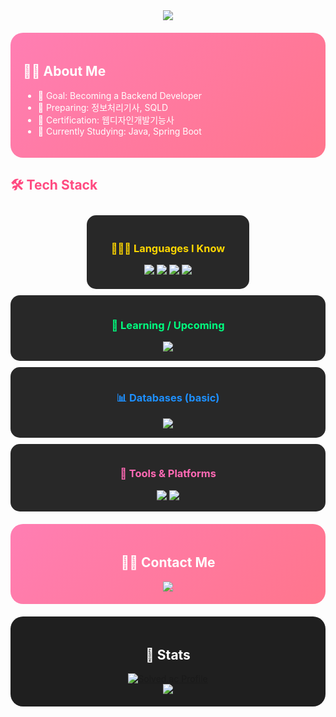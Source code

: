 <!-- Welcome Banner -->
<div align="center">
  <img src="https://capsule-render.vercel.app/api?type=waving&color=gradient&height=240&text=Welcome%20to%20nmhyrhn's%20GitHub!&animation=twinkling&fontColor=ffffff&fontSize=40" />
</div>

<!-- About Me -->
<div style="background: linear-gradient(135deg, #ff7eb3, #ff758c); border-radius:20px; padding:20px; margin:20px 0; color:white;">
  <h2>👩‍💻 About Me</h2>
  <ul>
    <li>🎯 Goal: Becoming a Backend Developer</li>
    <li>📖 Preparing: 정보처리기사, SQLD</li>
    <li>🏅 Certification: 웹디자인개발기능사</li>
    <li>🌱 Currently Studying: Java, Spring Boot</li>
  </ul>
</div>

<!-- Tech Stack -->
<div style="margin:20px 0;">
  <h2 style="color:#ff4b81;">🛠️ Tech Stack</h2>
  
  <!-- Cards container -->
  <div style="text-align:center;">
    <!-- Languages -->
    <div style="display:inline-block; background:#282828; border-radius:15px; padding:20px; margin:10px; width:220px; vertical-align:top; color:white;">
      <h3 style="color:#FFD700;">👩🏻‍💻 Languages I Know</h3>
      <img src="https://img.shields.io/badge/Java-007396?style=flat-square&logo=Java&logoColor=white" />
      <img src="https://img.shields.io/badge/HTML5-E34F26?style=flat-square&logo=HTML5&logoColor=white" />
      <img src="https://img.shields.io/badge/CSS3-1572B6?style=flat-square&logo=CSS3&logoColor=white" />
      <img src="https://img.shields.io/badge/JavaScript-F7DF1E?style=flat-square&logo=JavaScript&logoColor=black" />
    </div>


  <div style="background:#282828; border-radius:15px; padding:15px; margin-bottom:10px; color:white;">
    <h3 style="color:#00FF7F;">🌱 Learning / Upcoming</h3>
    <img src="https://img.shields.io/badge/Spring%20Boot-6DB33F?style=flat-square&logo=springboot&logoColor=white" />
  </div>

  <!-- Databases -->
  <div style="background:#282828; border-radius:15px; padding:15px; margin-bottom:10px; color:white;">
    <h3 style="color:#1E90FF;">📊 Databases (basic)</h3>
    <img src="https://img.shields.io/badge/MySQL-4479A1?style=flat-square&logo=mysql&logoColor=white" />
  </div>

  <!-- Tools -->
  <div style="background:#282828; border-radius:15px; padding:15px; color:white;">
    <h3 style="color:#FF69B4;">🧭 Tools & Platforms</h3>
    <img src="https://img.shields.io/badge/Git-F05032?style=flat-square&logo=Git&logoColor=white" />
    <img src="https://img.shields.io/badge/GitHub-181717?style=flat-square&logo=GitHub&logoColor=white" />
  </div>
</div>


<!-- Contact -->
<div style="background: linear-gradient(135deg, #ff7eb3, #ff758c); border-radius:20px; padding:20px; margin:20px 0; text-align:center; color:white;">
  <h2>🧑‍💻 Contact Me</h2>
  <a href="mailto:gbs06193@gmail.com">
    <img src="https://img.shields.io/badge/Gmail-EA4335?style=flat-square&logo=Gmail&logoColor=white">
  </a>
</div>

<!-- Stats -->
<div style="background:#1f1f1f; border-radius:20px; padding:20px; margin:20px 0; text-align:center;">
  <h2 style="color:white;">🏅 Stats</h2>
  
  <!-- 백준 Solved.ac Badge -->
  <div style="margin-top:15px;">
    <a href="https://solved.ac/nmhyrhn/">
      <img src="http://mazassumnida.wtf/api/v2/generate_badge?boj=nmhyrhn" alt="Solved.ac Profile" />
    </a>
  </div>
  
  <!-- GitHub Stats -->
  <img src="https://github-readme-stats.vercel.app/api?username=nmhyrhn&show_icons=true&bg_color=1f1f1f&title_color=ffffff&text_color=ffffff" />
  
</div>

